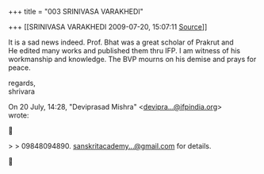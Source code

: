 +++
title = "003 SRINIVASA VARAKHEDI"

+++
[[SRINIVASA VARAKHEDI	2009-07-20, 15:07:11 [Source](https://groups.google.com/g/bvparishat/c/uBvS_fpTw5g)]]



It is a sad news indeed. Prof. Bhat was a great scholar of Prakrut and  
He edited many works and published them thru IFP. I am witness of his  
workmanship and knowledge. The BVP mourns on his demise and prays for  
peace.  
  
regards,  
shrivara  
  
On 20 July, 14:28, "Deviprasad Mishra" \<[devipra...@ifpindia.org]()\>  
wrote:  



\> \> 09848094890. [sanskritacademy...@gmail.com]() for details.  



